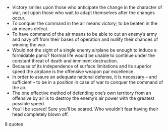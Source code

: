  - Victory smiles upon those who anticipate the change in the character of war, not upon those who wait to adapt themselves after the changes occur.
 - To conquer the command in the air means victory; to be beaten in the air means defeat.
 - To have command of the air means to be able to cut an enemy’s army and navy off from their bases of operation and nullify their chances of winning the war.
 - Would not the sight of a single enemy airplane be enough to induce a formidable panic? Normal life would be unable to continue under the constant threat of death and imminent destruction.
 - Because of its independence of surface limitations and its superior speed the airplane is the offensive weapon par excellence.
 - In order to assure an adequate national defense, it is necessary – and sufficient – to be in a position in case of war to conquer the command of the air.
 - The one effective method of defending one’s own territory from an offensive by air is to destroy the enemy’s air power with the greatest possible speed.
 - You’ll be scared! Sure you’ll be scared. Who wouldn’t fear having their head completely blown off.

8 quotes
